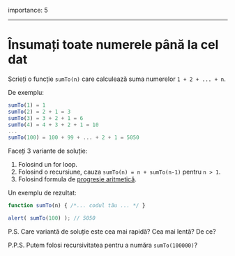 importance: 5

---

# Însumați toate numerele până la cel dat

Scrieți o funcție `sumTo(n)` care calculează suma numerelor `1 + 2 + ... + n`.

De exemplu:

```js no-beautify
sumTo(1) = 1
sumTo(2) = 2 + 1 = 3
sumTo(3) = 3 + 2 + 1 = 6
sumTo(4) = 4 + 3 + 2 + 1 = 10
...
sumTo(100) = 100 + 99 + ... + 2 + 1 = 5050
```

Faceți 3 variante de soluție:

1. Folosind un for loop.
2. Folosind o recursiune, cauza `sumTo(n) = n + sumTo(n-1)` pentru `n > 1`.
3. Folosind formula de [progresie aritmetică](https://en.wikipedia.org/wiki/Arithmetic_progression).

Un exemplu de rezultat:

```js
function sumTo(n) { /*... codul tău ... */ }

alert( sumTo(100) ); // 5050
```

P.S. Care variantă de soluție este cea mai rapidă? Cea mai lentă? De ce?

P.P.S. Putem folosi recursivitatea pentru a număra `sumTo(100000)`?

